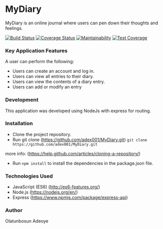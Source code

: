 # MyDiary
MyDiary is an online journal where users can pen down their thoughts and feelings.

[![Build Status](https://travis-ci.org/adex001/MyDiary.svg?branch=159049602-setup-travis)](https://travis-ci.org/adex001/MyDiary)  [![Coverage Status](https://coveralls.io/repos/github/adex001/MyDiary/badge.svg?branch=159049952-setup-coveralls)](https://coveralls.io/github/adex001/MyDiary?branch=159049952-setup-coveralls) [![Maintainability](https://api.codeclimate.com/v1/badges/2b2531efab5b55beb0ed/maintainability)](https://codeclimate.com/github/adex001/MyDiary/maintainability) [![Test Coverage](https://api.codeclimate.com/v1/badges/2b2531efab5b55beb0ed/test_coverage)](https://codeclimate.com/github/adex001/MyDiary/test_coverage)

### Key Application Features
A user can perform the following:

- Users can create an account and log in.
- Users can view all entries to their diary.
- Users can view the contents of a diary entry.
- Users can add or modify an entry

### Development

This application was developed using NodeJs with express for routing.

### Installation

- Clone the project repository.
- Run git clone (https://github.com/adex001/MyDiary.git)
``` git clone https://github.com/adex001/MyDiary.git ```

more info: (https://help.github.com/articles/cloning-a-repository/)
- Run ``` npm install ``` to install the dependencies in the package.json file.


### Technologies Used

- JavaScript (ES6) (http://es6-features.org/)
- Node.js (https://nodejs.org/en/)
- Express (https://www.npmjs.com/package/express-api)

### Author
Olatunbosun Adeoye